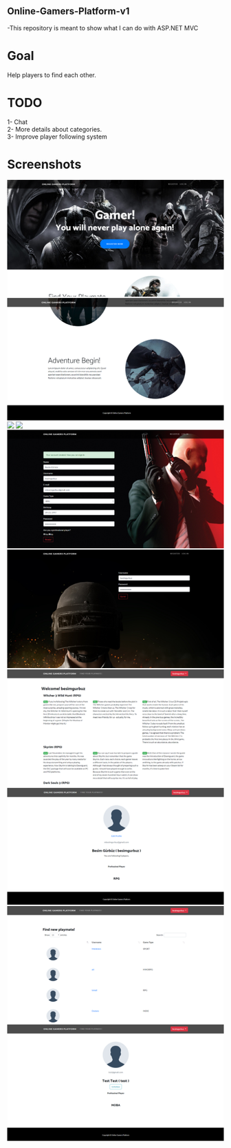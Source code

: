 ## Online-Gamers-Platform-v1
-This repository is meant to show what I can do with ASP.NET MVC

# Goal
Help players to find each other.

# TODO
1- Chat <br>
2- More details about categories. <br>
3- Improve player following system <br>

# Screenshots
![](screenshots/ogpSC1.png)
![](screenshots/ogpSC3.png)
![](screenshots/ogpSC4.png)
![](screenshots/ogpSC5.png)
![](screenshots/ogpSC6.png)
![](screenshots/ogpSC7.png)
![](screenshots/ogpSC8.png)
![](screenshots/ogpSC9.png)
![](screenshots/ogpSC10.png)
![](screenshots/ogpSC12.png)

